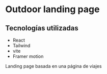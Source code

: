 # Outdoor landing page

## Tecnologías utilizadas

* React
* Tailwind
* vite
* Framer motion

Landing page basada en una  página de viajes
